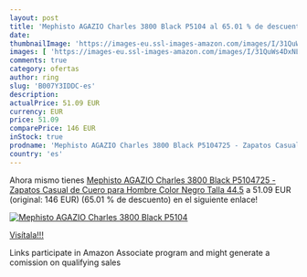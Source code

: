 ```yaml
---
layout: post
title: 'Mephisto AGAZIO Charles 3800 Black P5104 al 65.01 % de descuento'
date: 
thumbnailImage: 'https://images-eu.ssl-images-amazon.com/images/I/31QuWs4DxNL._SL200_.jpg'
images: [ 'https://images-eu.ssl-images-amazon.com/images/I/31QuWs4DxNL._SL200_.jpg' ]
comments: true
category: ofertas
author: ring
slug: 'B007Y3IDDC-es'
description:
actualPrice: 51.09 EUR
currency: EUR
price: 51.09
comparePrice: 146 EUR
inStock: true
prodname: 'Mephisto AGAZIO Charles 3800 Black P5104725 - Zapatos Casual de Cuero para Hombre  Color Negro  Talla 44.5'
country: 'es'
---
```


Ahora mismo tienes [Mephisto AGAZIO Charles 3800 Black P5104725 - Zapatos Casual de Cuero para Hombre  Color Negro  Talla 44.5](https://www.amazon.es/dp/B007Y3IDDC/?tag=tolees-21) a 51.09 EUR (original: 146 EUR) (65.01 %  de descuento) en el siguiente enlace!

[![Mephisto AGAZIO Charles 3800 Black P5104](https://images-eu.ssl-images-amazon.com/images/I/31QuWs4DxNL._SL200_.jpg)](https://www.amazon.es/dp/B007Y3IDDC/?tag=tolees-21)

[Visítala!!!](https://www.amazon.es/dp/B007Y3IDDC/?tag=tolees-21)

Links participate in Amazon Associate program and might generate a comission on qualifying sales
